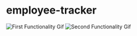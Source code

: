 # employee-tracker

![First Functionality Gif](Employee-Tracker1.gif)
![Second Functionality Gif](Employee-Tracker2.gif)